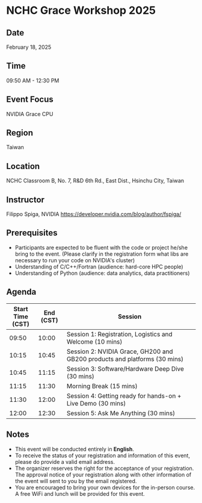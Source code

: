 # NCHC Grace Workshop 2025

## Date

February 18, 2025

## Time

09:50 AM - 12:30 PM 

## Event Focus

NVIDIA Grace CPU

## Region

Taiwan

## Location

NCHC Classroom B, No. 7, R&D 6th Rd., East Dist., Hsinchu City, Taiwan

<!--
## Registration Link

https://forms.office.com/r/cWtBLu0AUg
  -->

## Instructor

Filippo Spiga, NVIDIA <https://developer.nvidia.com/blog/author/fspiga/>

## Prerequisites

 -  Participants are expected to be fluent with the code or project he/she bring to the event.
    (Please clarify in the registration form what libs are necessary to run your code on NVIDIA's cluster)
 -  Understanding of C/C++/Fortran (audience: hard-core HPC people)
 -  Understanding of Python (audience: data analytics, data practitioners)

## Agenda

| Start Time<br>(CST)| End (CST) | Session |
| ----- | ----- | ------ |
| 09:50 | 10:00 | Session 1: Registration, Logistics and Welcome (10 mins) |
| 10:15 | 10:45 | Session 2: NVIDIA Grace, GH200 and GB200 products and platforms (30 mins) |
| 10:45 | 11:15 | Session 3: Software/Hardware Deep Dive (30 mins) |
| 11:15 | 11:30 | Morning Break (15 mins) |
| 11:30 | 12:00 | Session 4: Getting ready for hands-on + Live Demo (30 mins) |
| 12:00 | 12:30 | Session 5: Ask Me Anything (30 mins) |

## Notes

 -  This event will be conducted entirely in **English**.
 -  To receive the status of your registration and information of this event, please do provide a valid email address.
 -  The organizer reserves the right for the acceptance of your registration.
    The approval notice of your registration along with other information of the event will sent to you by the email registered.
 -  You are encouraged to bring your own devices for the in-person course. A free WiFi and lunch will be provided for this event.

<!--
  vim: ft=markdown ic nort nort wrap sw=4 ts=8 sts=4:
  -->
